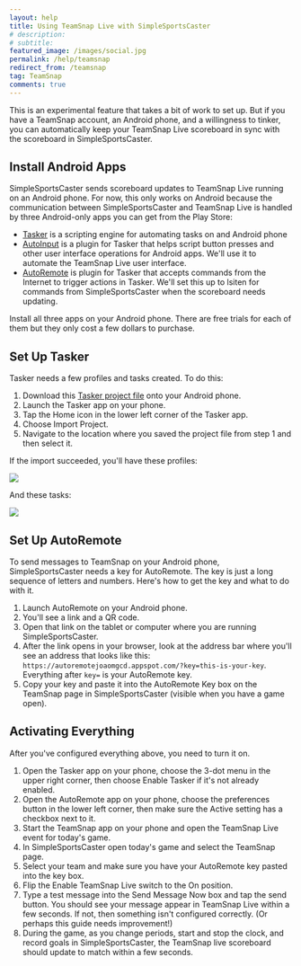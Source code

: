 ```yaml
---
layout: help
title: Using TeamSnap Live with SimpleSportsCaster
# description: 
# subtitle: 
featured_image: /images/social.jpg
permalink: /help/teamsnap
redirect_from: /teamsnap
tag: TeamSnap
comments: true
---
```


This is an experimental feature that takes a bit of work to set up. But if you have a TeamSnap account, an Android phone, and a willingness to tinker, you can automatically keep your TeamSnap Live scoreboard in sync with the scoreboard in SimpleSportsCaster.  

## Install Android Apps

SimpleSportsCaster sends scoreboard updates to TeamSnap Live running on an Android phone. For now, this only works on Android because the communication between SimpleSportsCaster and TeamSnap Live is handled by three Android-only apps you can get from the Play Store:

* [Tasker](https://play.google.com/store/apps/details?id=net.dinglisch.android.taskerm) is a scripting engine for automating tasks on and Android phone
* [AutoInput](https://play.google.com/store/apps/details?id=com.joaomgcd.autoinput) is a plugin for Tasker that helps script button presses and other user interface operations for Android apps. We'll use it to automate the TeamSnap Live user interface.
* [AutoRemote](https://play.google.com/store/apps/details?id=com.joaomgcd.autoremote) is plugin for Tasker that accepts commands from the Internet to trigger actions in Tasker. We'll set this up to lsiten for commands from SimpleSportsCaster when the scoreboard needs updating.

Install all three apps on your Android phone. There are free trials for each of them but they only cost a few dollars to purchase.  

## Set Up Tasker

Tasker needs a few profiles and tasks created. To do this:
1. Download this [Tasker project file](https://raw.githubusercontent.com/Zofware/simplesportscaster-teamsnap/master/SimpleSportsCaster_TeamSnap.prj.xml) onto your Android phone.
2. Launch the Tasker app on your phone.
3. Tap the Home icon in the lower left corner of the Tasker app.
4. Choose Import Project.
5. Navigate to the location where you saved the project file from step 1 and then select it.

If the import succeeded, you'll have these profiles:

![](/assets/help/tasker-profiles.jpg) 

And these tasks:

![](/assets/help/tasker-tasks.jpg)

## Set Up AutoRemote

To send messages to TeamSnap on your Android phone, SimpleSportsCaster needs a key for AutoRemote. The key is just a long sequence of letters and numbers. Here's how to get the key and what to do with it.
1. Launch AutoRemote on your Android phone.
2. You'll see a link and a QR code.
3. Open that link on the tablet or computer where you are running SimpleSportsCaster.
4. After the link opens in your browser, look at the address bar where you'll see an address that looks like this: `https://autoremotejoaomgcd.appspot.com/?key=this-is-your-key`. Everything after `key=` is your AutoRemote key.
5. Copy your key and paste it into the AutoRemote Key box on the TeamSnap page in SimpleSportsCaster (visible when you have a game open).

## Activating Everything

After you've configured everything above, you need to turn it on.
1. Open the Tasker app on your phone, choose the 3-dot menu in the upper right corner, then choose Enable Tasker if it's not already enabled.
2. Open the AutoRemote app on your phone, choose the preferences button in the lower left corner, then make sure the Active setting has a checkbox next to it.
3. Start the TeamSnap app on your phone and open the TeamSnap Live event for today's game.
4. In SimpleSportsCaster open today's game and select the TeamSnap page.
5. Select your team and make sure you have your AutoRemote key pasted into the key box.
6. Flip the Enable TeamSnap Live switch to the On position.
7. Type a test message into the Send Message Now box and tap the send button. You should see your message appear in TeamSnap Live within a few seconds. If not, then something isn't configured correctly. (Or perhaps this guide needs improvement!)
8. During the game, as you change periods, start and stop the clock, and record goals in SimpleSportsCaster, the TeamSnap live scoreboard should update to match within a few seconds.

